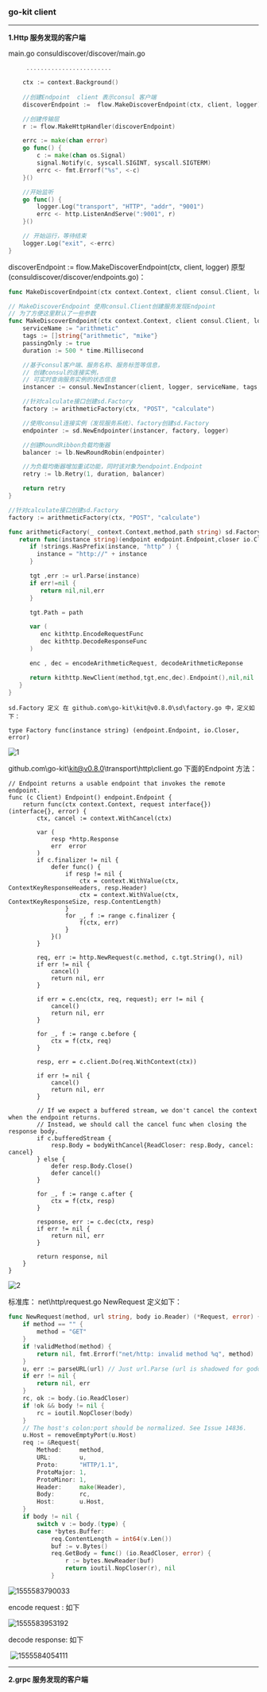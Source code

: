 ### **go-kit client**  

------

**1.Http  服务发现的客户端**          

main.go    consuldiscover/discover/main.go

```go
     ........................

	ctx := context.Background()
                              
	//创建Endpoint  client 表示consul 客户端
	discoverEndpoint :=  flow.MakeDiscoverEndpoint(ctx, client, logger)

	//创建传输层
	r := flow.MakeHttpHandler(discoverEndpoint)

	errc := make(chan error)
	go func() {
		c := make(chan os.Signal)
		signal.Notify(c, syscall.SIGINT, syscall.SIGTERM)
		errc <- fmt.Errorf("%s", <-c)
	}()

	//开始监听
	go func() {
		logger.Log("transport", "HTTP", "addr", "9001")
		errc <- http.ListenAndServe(":9001", r)
	}()

	// 开始运行，等待结束
	logger.Log("exit", <-errc)
}
```

discoverEndpoint :=  flow.MakeDiscoverEndpoint(ctx, client, logger)    原型(consuldiscover/discover/endpoints.go)：    

```go
func MakeDiscoverEndpoint(ctx context.Context, client consul.Client, logger log.Logger) endpoint.Endpoint 

// MakeDiscoverEndpoint 使用consul.Client创建服务发现Endpoint
// 为了方便这里默认了一些参数
func MakeDiscoverEndpoint(ctx context.Context, client consul.Client, logger log.Logger) endpoint.Endpoint {
	serviceName := "arithmetic"
	tags := []string{"arithmetic", "mike"}
	passingOnly := true
	duration := 500 * time.Millisecond

	//基于consul客户端、服务名称、服务标签等信息，
	// 创建consul的连接实例，
	// 可实时查询服务实例的状态信息
	instancer := consul.NewInstancer(client, logger, serviceName, tags, passingOnly)

	//针对calculate接口创建sd.Factory
	factory := arithmeticFactory(ctx, "POST", "calculate")

	//使用consul连接实例（发现服务系统）、factory创建sd.Factory
	endpointer := sd.NewEndpointer(instancer, factory, logger)

	//创建RoundRibbon负载均衡器
	balancer := lb.NewRoundRobin(endpointer)

	//为负载均衡器增加重试功能，同时该对象为endpoint.Endpoint
	retry := lb.Retry(1, duration, balancer)

	return retry
}
```

```go
//针对calculate接口创建sd.Factory
factory := arithmeticFactory(ctx, "POST", "calculate")
```

```go
func arithmeticFactory(_ context.Context,method,path string) sd.Factory{
   return func(instance string)(endpoint endpoint.Endpoint,closer io.Closer,err error) {
      if !strings.HasPrefix(instance, "http" ) {
        instance = "http://" + instance
      }

      tgt ,err := url.Parse(instance)
      if err!=nil {
         return nil,nil,err
      }

      tgt.Path = path

      var (
         enc kithttp.EncodeRequestFunc
         dec kithttp.DecodeResponseFunc
      )

      enc , dec = encodeArithmeticRequest, decodeArithmeticReponse

      return kithttp.NewClient(method,tgt,enc,dec).Endpoint(),nil,nil
   }
}
```

```
sd.Factory 定义 在 github.com\go-kit\kit@v0.8.0\sd\factory.go 中，定义如下：
```

```
type Factory func(instance string) (endpoint.Endpoint, io.Closer, error)
```

![1](<https://github.com/superufo/go-kit0001/blob/master/img/1.png>)

github.com\go-kit\kit@v0.8.0\transport\http\client.go 下面的Endpoint 方法：

```
// Endpoint returns a usable endpoint that invokes the remote endpoint.
func (c Client) Endpoint() endpoint.Endpoint {
	return func(ctx context.Context, request interface{}) (interface{}, error) {
		ctx, cancel := context.WithCancel(ctx)

		var (
			resp *http.Response
			err  error
		)
		if c.finalizer != nil {
			defer func() {
				if resp != nil {
					ctx = context.WithValue(ctx, ContextKeyResponseHeaders, resp.Header)
					ctx = context.WithValue(ctx, ContextKeyResponseSize, resp.ContentLength)
				}
				for _, f := range c.finalizer {
					f(ctx, err)
				}
			}()
		}

		req, err := http.NewRequest(c.method, c.tgt.String(), nil)
		if err != nil {
			cancel()
			return nil, err
		}

		if err = c.enc(ctx, req, request); err != nil {
			cancel()
			return nil, err
		}

		for _, f := range c.before {
			ctx = f(ctx, req)
		}

		resp, err = c.client.Do(req.WithContext(ctx))

		if err != nil {
			cancel()
			return nil, err
		}

		// If we expect a buffered stream, we don't cancel the context when the endpoint returns.
		// Instead, we should call the cancel func when closing the response body.
		if c.bufferedStream {
			resp.Body = bodyWithCancel{ReadCloser: resp.Body, cancel: cancel}
		} else {
			defer resp.Body.Close()
			defer cancel()
		}

		for _, f := range c.after {
			ctx = f(ctx, resp)
		}

		response, err := c.dec(ctx, resp)
		if err != nil {
			return nil, err
		}

		return response, nil
	}
}
```

![2](<https://github.com/superufo/go-kit0001/blob/master/img/2.png>)



 标准库： net\http\request.go  NewRequest 定义如下：

```go
func NewRequest(method, url string, body io.Reader) (*Request, error) {
	if method == "" {
		method = "GET"
	}
	if !validMethod(method) {
		return nil, fmt.Errorf("net/http: invalid method %q", method)
	}
	u, err := parseURL(url) // Just url.Parse (url is shadowed for godoc).
	if err != nil {
		return nil, err
	}
	rc, ok := body.(io.ReadCloser)
	if !ok && body != nil {
		rc = ioutil.NopCloser(body)
	}
	// The host's colon:port should be normalized. See Issue 14836.
	u.Host = removeEmptyPort(u.Host)
	req := &Request{
		Method:     method,
		URL:        u,
		Proto:      "HTTP/1.1",
		ProtoMajor: 1,
		ProtoMinor: 1,
		Header:     make(Header),
		Body:       rc,
		Host:       u.Host,
	}
	if body != nil {
		switch v := body.(type) {
		case *bytes.Buffer:
			req.ContentLength = int64(v.Len())
			buf := v.Bytes()
			req.GetBody = func() (io.ReadCloser, error) {
				r := bytes.NewReader(buf)
				return ioutil.NopCloser(r), nil
			}
```

![1555583790033](C:\Users\Administrator\AppData\Roaming\Typora\typora-user-images\1555583790033.png)

encode request : 如下

![1555583953192](C:\Users\Administrator\AppData\Roaming\Typora\typora-user-images\1555583953192.png)

decode response: 如下

​         ![1555584054111](C:\Users\Administrator\AppData\Roaming\Typora\typora-user-images\1555584054111.png)



------

**2.grpc 服务发现的客户端**      
